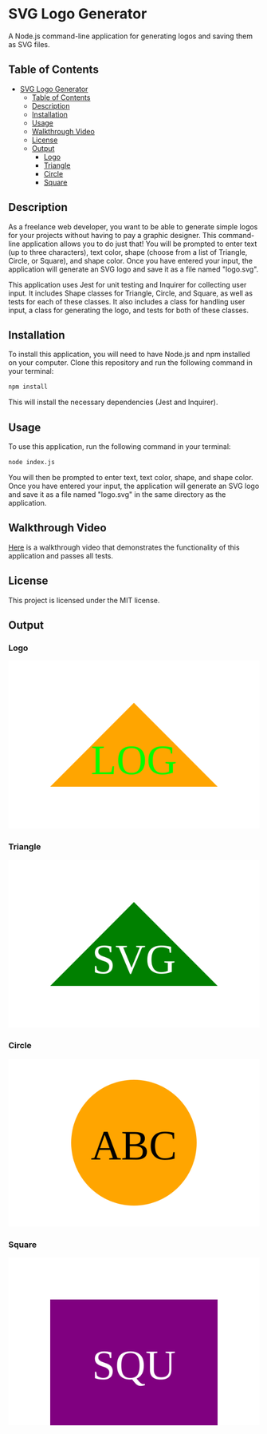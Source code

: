 # SVG Logo Generator

A Node.js command-line application for generating logos and saving them as SVG files.

## Table of Contents

- [SVG Logo Generator](#svg-logo-generator)
  - [Table of Contents](#table-of-contents)
  - [Description](#description)
  - [Installation](#installation)
  - [Usage](#usage)
  - [Walkthrough Video](#walkthrough-video)
  - [License](#license)
  - [Output](#output)
    - [Logo](#logo)
    - [Triangle](#triangle)
    - [Circle](#circle)
    - [Square](#square)

## Description

As a freelance web developer, you want to be able to generate simple logos for your projects without having to pay a graphic designer. This command-line application allows you to do just that! You will be prompted to enter text (up to three characters), text color, shape (choose from a list of Triangle, Circle, or Square), and shape color. Once you have entered your input, the application will generate an SVG logo and save it as a file named "logo.svg".

This application uses Jest for unit testing and Inquirer for collecting user input. It includes Shape classes for Triangle, Circle, and Square, as well as tests for each of these classes. It also includes a class for handling user input, a class for generating the logo, and tests for both of these classes.

## Installation

To install this application, you will need to have Node.js and npm installed on your computer. Clone this repository and run the following command in your terminal:

```sh
npm install
```

This will install the necessary dependencies (Jest and Inquirer).

## Usage

To use this application, run the following command in your terminal:
```sh
node index.js
```

You will then be prompted to enter text, text color, shape, and shape color. Once you have entered your input, the application will generate an SVG logo and save it as a file named "logo.svg" in the same directory as the application.

## Walkthrough Video

[Here](./svg%20logo%20generator.mp4) is a walkthrough video that demonstrates the functionality of this application and passes all tests.

## License

This project is licensed under the MIT license.

## Output
### Logo 
![`logo`](logo.svg)

### Triangle
![`trianle`](examples/triangle.svg)

### Circle
![`circle`](examples/circle.svg)

### Square
![`square`](examples/square.svg)